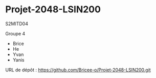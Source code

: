 # Projet-2048-LSIN200

S2MITD04

Groupe 4
- Brice
- He
- Yvan 
- Yanis

URL de dépôt : https://github.com/Bricee-o/Projet-2048-LSIN200.git


